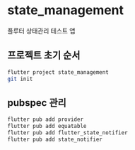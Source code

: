 # state_management

플루터 상태관리 테스트 앱

## 프로젝트 초기 순서

```bash
flutter project state_management
git init
```

## pubspec 관리

```bash
flutter pub add provider
flutter pub add equatable
flutter pub add flutter_state_notifier
flutter pub add state_notifier
```

